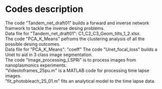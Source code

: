 # Codes description
The code "Tandem_net_draft01" builds a forward and inverse network framwork to tackle the inverse desing problems.   
Data file for "Tandem_net_draft01": C1_C2_C3_Geom_tilts_1_2.xlsx.    
The code "PCA_K_Means" pefroms the clustering analysis of all the possible desing outcomes.  
Data file for "PCA_K_Means": "coeff"
The code "Unet_focal_loss" builds a Unet to aid in 3 class image segmentation.     
The code "Image_processing_LSPRi" is to process images from nanoplasmonics experiments.  
"Videotoframes_25pu.m" is a MATLAB code for processing time lapse images.   
"fit_photobleach_25_01.m" fits an analytical model to the time lapse data.  
